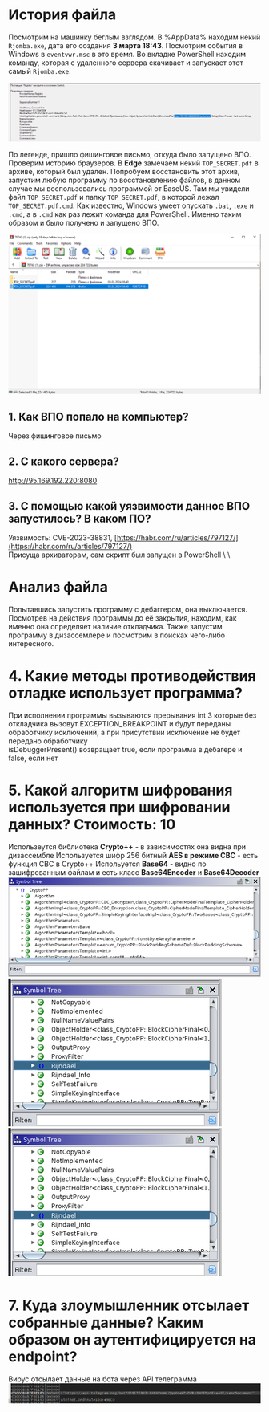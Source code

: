 # История файла
Посмотрим на машинку беглым взглядом. В %AppData% находим некий `Rjomba.exe`, дата его создания **3 марта 18:43**. Посмотрим события в Windows в `eventvwr.msc` в это время. Во вкладке PowerShell находим команду, которая с удаленного сервера скачивает и запускает этот самый `Rjomba.exe`. 

![1234.png](1234.png "Ивент")

По легенде, пришло фишинговое письмо, откуда было запущено ВПО. Проверим историю браузеров. В **Edge** замечаем некий `TOP_SECRET.pdf` в архиве, который был удален. Попробуем восстановить этот архив, запустим любую программу по восстановлению файлов, в данном случае мы воспользовались программой от EaseUS. Там мы увидели файл `TOP_SECRET.pdf` и папку `TOP_SECRET.pdf`, в которой лежал `TOP_SECRET.pdf.cmd`. Как известно, Windows умеет опускать `.bat`, `.exe` и `.cmd`, а в `.cmd` как раз лежит команда для PowerShell. Именно таким образом и было получено и запущено ВПО.

![top_secret.png](top_secret.png "Архив с PDF")

## 1. Как ВПО попало на компьютер?
Через фишинговое письмо

## 2. С какого сервера?
http://95.169.192.220:8080

## 3. С помощью какой уязвимости данное ВПО запустилось? В каком ПО?
Уязвимость: CVE-2023-38831, [https://habr.com/ru/articles/797127/](https://habr.com/ru/articles/797127/) \
Присуща архиваторам, сам скрипт был запущен в PowerShell \ \

# Анализ файла

Попытавшись запустить программу с дебаггером, она выключается. Посмотрев на действия программы до её закрытия, находим, как именно она определяет наличие откладчика. Также запустим программу в дизассемлере и посмотрим в поисках чего-либо интересного.

# 4. Какие методы противодействия отладке использует программа? 

При исполнении программы вызываются прерывания int 3 которые без откладчика вызовут EXCEPTION_BREAKPOINT и будут переданы обработчику исключений, а при присутствии исключение не будет передано обработчику \
isDebuggerPresent() возвращает true, если программа в дебагере и false, если нет

# 5. Какой алгоритм шифрования используется при шифровании данных? Стоимость: 10
Использеутся библиотека **Сrypto++** - в зависимостях она видна при дизассембле
Используется шифр 256 битный **AES в режиме CBC** - есть функция CBC в Crypto++
Испольуется **Base64** - видно по зашифрованным файлам и есть класс **Base64Encoder** и **Base64Decoder**
![cryptopp.png](cryptopp.png "AES")
![CBC.png](AES.png "CBC")
![Base64.png](AES.png "Base64")


# 7. Куда злоумышленник отсылает собранные данные? Каким образом он аутентифицируется на endpoint?
Вирус отсылает данные на бота через API телеграмма
![link.png](link.png "win!")

